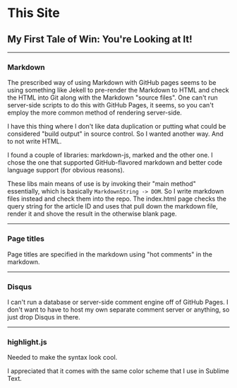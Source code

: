 <!--title=This Site-->

# This Site

## My First Tale of Win: You're Looking at It!

---

### Markdown

The prescribed way of using Markdown with GitHub pages seems to be using something like Jekell to pre-render the Markdown to HTML and check the HTML into Git along with the Markdown "source files". One can't run server-side scripts to do this with GitHub Pages, it seems, so you can't employ the more common method of rendering server-side.

I have this thing where I don't like data duplication or putting what could be considered "build output" in source control. So I wanted another way. And to not write HTML.

I found a couple of libraries: markdown-js, marked and the other one. I chose the one that supported GitHub-flavored markdown and better code language support (for obvious reasons).

These libs main means of use is by invoking their "main method" essentially, which is basically `MarkdownString -> DOM`. So I write markdown files instead and check them into the repo. The index.html page checks the query string for the article ID and uses that pull down the markdown file, render it and shove the result in the otherwise blank page.

---

### Page titles

Page titles are specified in the markdown using "hot comments" in the markdown.

---

### Disqus

I can't run a database or server-side comment engine off of GitHub Pages. I don't want to have to host my own separate comment server or anything, so just drop Disqus in there.

---

### highlight.js

Needed to make the syntax look cool.

I appreciated that it comes with the same color scheme that I use in Sublime Text.
